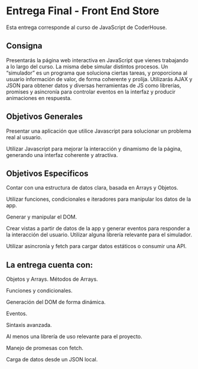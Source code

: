 
# Entrega Final - Front End Store

Esta entrega corresponde al curso de JavaScript de CoderHouse.





## Consigna

Presentarás la página web interactiva en JavaScript que vienes trabajando a lo largo del curso. La misma debe simular distintos procesos. Un “simulador” es un programa que soluciona ciertas tareas, y proporciona al usuario información de valor, de forma coherente y prolija. Utilizarás AJAX y JSON para obtener datos y diversas herramientas de JS como librerías, promises y asincronía para controlar eventos en la interfaz y producir animaciones en respuesta.

## Objetivos Generales

Presentar una aplicación que utilice Javascript para solucionar un problema real al usuario.

Utilizar Javascript para mejorar la interacción y dinamismo de la página, generando una interfaz coherente y atractiva.

## Objetivos Especificos

Contar con una estructura de datos clara, basada en Arrays y Objetos.

Utilizar funciones, condicionales e iteradores para manipular los datos de la app.

Generar y manipular el DOM.

Crear vistas a partir de datos de la app y generar eventos para responder a la interacción del usuario. Utilizar alguna librería relevante para el simulador.

Utilizar asincronía y fetch para cargar datos estáticos o consumir una API.


## La entrega cuenta con:

Objetos y Arrays. Métodos de Arrays.

Funciones y condicionales.

Generación del DOM de forma dinámica.

Eventos.

Sintaxis avanzada.

Al menos una librería de uso relevante para el proyecto.

Manejo de promesas con fetch.

Carga de datos desde un JSON local.

